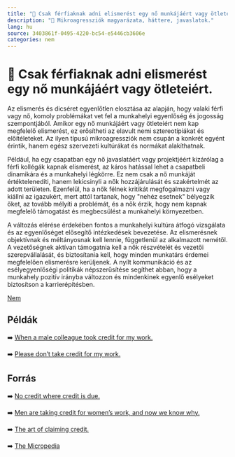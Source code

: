 ```yaml
---
title: "🚫 Csak férfiaknak adni elismerést egy nő munkájáért vagy ötleteiért."
description: "🚫 Mikroagressziók magyarázata, háttere, javaslatok."
lang: hu
source: 3403861f-0495-4220-bc54-e5446cb3606e
categories: nem
---
```


<div class="wiki-content agression-title">

# 🚫 Csak férfiaknak adni elismerést egy nő munkájáért vagy ötleteiért.

Az elismerés és dicséret egyenlőtlen elosztása az alapján, hogy valaki férfi vagy nő, komoly problémákat vet fel a munkahelyi egyenlőség és jogosság szempontjából. Amikor egy nő munkájáért vagy ötleteiért nem kap megfelelő elismerést, ez erősítheti az elavult nemi sztereotípiákat és előítéleteket. Az ilyen típusú mikroagressziók nem csupán a konkrét egyént érintik, hanem egész szervezeti kultúrákat és normákat alakíthatnak.

Például, ha egy csapatban egy nő javaslatáért vagy projektjéért kizárólag a férfi kollégák kapnak elismerést, az káros hatással lehet a csapatbeli dinamikára és a munkahelyi légkörre. Ez nem csak a nő munkáját értéktelenedíti, hanem lekicsinyli a nők hozzájárulását és szakértelmét az adott területen. Ezenfelül, ha a nők félnek kritikát megfogalmazni vagy kiállni az igazukért, mert attól tartanak, hogy "nehéz esetnek" bélyegzik őket, az tovább mélyíti a problémát, és a nők érzik, hogy nem kapnak megfelelő támogatást és megbecsülést a munkahelyi környezetben.

A változás elérése érdekében fontos a munkahelyi kultúra átfogó vizsgálata és az egyenlőséget elősegítő intézkedések bevezetése. Az elismerésnek objektívnak és méltányosnak kell lennie, függetlenül az alkalmazott nemétől. A vezetőségnek aktívan támogatnia kell a nők részvételét és vezetői szerepvállalását, és biztosítania kell, hogy minden munkatárs érdemei megfelelően elismerésre kerüljenek. A nyílt kommunikáció és az esélyegyenlőségi politikák népszerűsítése segíthet abban, hogy a munkahely pozitív irányba változzon és mindenkinek egyenlő esélyeket biztosítson a karrierépítésben.


<div class="categories">

[Nem](/#/entry?id=nem)

</div>

## Példák

➡️ [When a male colleague took credit for my work.](https://www.huffpost.com/entry/oh-no-he-didnt_b_5921bda8e4b07617ae4cbd19 )

➡️ [Please don’t take credit for my work.](https://swaay.com/taking-credit-for-my-work )

## Forrás

➡️ [No credit where credit is due.](https://gap.hks.harvard.edu/no-credit-where-credit-due-attributional-rationalization-women’s-success-male-female-teams  )

➡️ [ Men are taking credit for women’s work, and now we know why.](https://themq.org/2019/05/articles/news/men-are-taking-credit-for-womens-work-and-now-we-know-why/  )

➡️ [The art of claiming credit.](https://hbr.org/podcast/2018/10/the-art-of-claiming-credit  )

➡️ [The Micropedia](https://www.themicropedia.org/)


</div>
